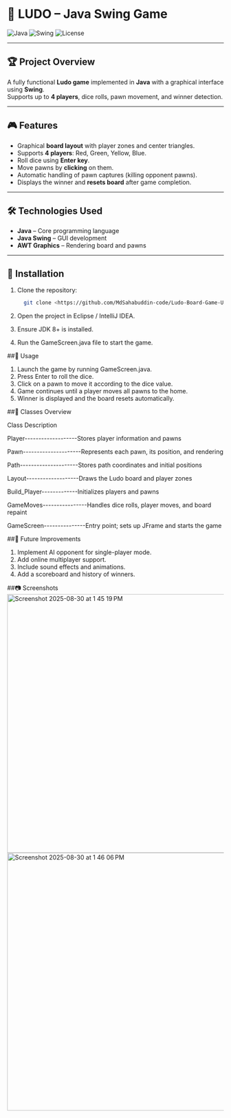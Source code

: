 # 🎲 LUDO – Java Swing Game

![Java](https://img.shields.io/badge/Java-ED8B00?style=flat-square&logo=java)
![Swing](https://img.shields.io/badge/Java_Swing-007396?style=flat-square)
![License](https://img.shields.io/badge/License-MIT-green?style=flat-square)

---

## 🏆 Project Overview
A fully functional **Ludo game** implemented in **Java** with a graphical interface using **Swing**.  
Supports up to **4 players**, dice rolls, pawn movement, and winner detection.

---

## 🎮 Features
- Graphical **board layout** with player zones and center triangles.  
- Supports **4 players**: Red, Green, Yellow, Blue.  
- Roll dice using **Enter key**.  
- Move pawns by **clicking** on them.  
- Automatic handling of pawn captures (killing opponent pawns).  
- Displays the winner and **resets board** after game completion.

---

## 🛠️ Technologies Used
- **Java** – Core programming language  
- **Java Swing** – GUI development  
- **AWT Graphics** – Rendering board and pawns  

---

## 💾 Installation
1. Clone the repository:  
   ```bash
     git clone <https://github.com/MdSahabuddin-code/Ludo-Board-Game-Using-Java/tree/a4fad1fff4ffba043cd1956363a6099dbf5a976b](https://github.com/MdSahabuddin-code/Ludo-Board-Game-Using-Java>

2. Open the project in Eclipse / IntelliJ IDEA.

3. Ensure JDK 8+ is installed.

4. Run the GameScreen.java file to start the game.

##🚀 Usage
1. Launch the game by running GameScreen.java.
2. Press Enter to roll the dice.
3. Click on a pawn to move it according to the dice value.
4. Game continues until a player moves all pawns to the home.
5. Winner is displayed and the board resets automatically.

##📂 Classes Overview

Class	Description

Player-------------------Stores player information and pawns

Pawn---------------------Represents each pawn, its position, and rendering

Path---------------------Stores path coordinates and initial positions

Layout-------------------Draws the Ludo board and player zones

Build_Player-------------Initializes players and pawns

GameMoves----------------Handles dice rolls, player moves, and board repaint

GameScreen---------------Entry point; sets up JFrame and starts the game


##🔮 Future Improvements

1. Implement AI opponent for single-player mode.
2. Add online multiplayer support.
3. Include sound effects and animations.
4. Add a scoreboard and history of winners.

##📷 Screenshots
<img width="1001" height="602" alt="Screenshot 2025-08-30 at 1 45 19 PM" src="https://github.com/user-attachments/assets/b05c6838-e5c3-4645-824a-37cc8d6c6ce1" />
<img width="997" height="600" alt="Screenshot 2025-08-30 at 1 46 06 PM" src="https://github.com/user-attachments/assets/714750ff-a0a1-47e6-ae0d-0fe933bb11cb" />


